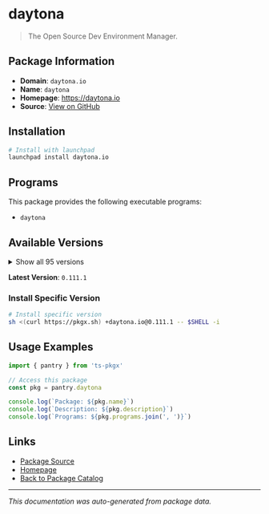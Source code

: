 # daytona

> The Open Source Dev Environment Manager.

## Package Information

- **Domain**: `daytona.io`
- **Name**: `daytona`
- **Homepage**: https://daytona.io
- **Source**: [View on GitHub](https://github.com/pkgxdev/pantry/tree/main/projects/daytona.io/package.yml)

## Installation

```bash
# Install with launchpad
launchpad install daytona.io
```

## Programs

This package provides the following executable programs:

- `daytona`

## Available Versions

<details>
<summary>Show all 95 versions</summary>

- `0.111.1`, `0.111.0`, `0.110.2`, `0.110.0`, `0.109.0`
- `0.108.1`, `0.108.0`, `0.107.1`, `0.107.0`, `0.106.3`
- `0.106.2`, `0.106.1`, `0.106.0`, `0.105.0`, `0.104.1`
- `0.104.0`, `0.103.0`, `0.102.0`, `0.101.0`, `0.100.0`
- `0.53.0`, `0.52.1`, `0.52.0`, `0.51.0`, `0.50.0`
- `0.49.0`, `0.48.0`, `0.47.0`, `0.46.1`, `0.46.0`
- `0.45.0`, `0.44.1`, `0.44.0`, `0.43.0`, `0.42.1`
- `0.42.0`, `0.41.0`, `0.40.0`, `0.39.0`, `0.38.0`
- `0.37.0`, `0.36.0`, `0.35.1`, `0.35.0`, `0.34.0`
- `0.33.0`, `0.32.0`, `0.31.0`, `0.30.1`, `0.30.0`
- `0.29.1`, `0.29.0`, `0.28.1`, `0.28.0`, `0.27.0`
- `0.26.1`, `0.26.0`, `0.25.2`, `0.25.1`, `0.25.0`
- `0.24.0`, `0.23.1`, `0.23.0`, `0.22.1`, `0.22.0`
- `0.21.3`, `0.21.2`, `0.21.1`, `0.21.0`, `0.20.0`
- `0.19.1`, `0.19.0`, `0.18.0`, `0.17.0`, `0.16.0`
- `0.15.0`, `0.14.0`, `0.13.0`, `0.12.1`, `0.12.0`
- `0.11.0`, `0.10.0`, `0.9.0`, `0.8.2`, `0.8.1`
- `0.8.0`, `0.7.1`, `0.7.0`, `0.6.0`, `0.5.0`
- `0.4.1`, `0.4.0`, `0.3.1`, `0.3.0`, `0.2.0`

</details>

**Latest Version**: `0.111.1`

### Install Specific Version

```bash
# Install specific version
sh <(curl https://pkgx.sh) +daytona.io@0.111.1 -- $SHELL -i
```

## Usage Examples

```typescript
import { pantry } from 'ts-pkgx'

// Access this package
const pkg = pantry.daytona

console.log(`Package: ${pkg.name}`)
console.log(`Description: ${pkg.description}`)
console.log(`Programs: ${pkg.programs.join(', ')}`)
```

## Links

- [Package Source](https://github.com/pkgxdev/pantry/tree/main/projects/daytona.io/package.yml)
- [Homepage](https://daytona.io)
- [Back to Package Catalog](../../package-catalog.md)

---

*This documentation was auto-generated from package data.*
